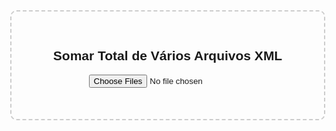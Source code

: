 <!DOCTYPE html>
<html lang="pt-BR">
<head>
  <meta charset="UTF-8">
  <title>Somar Valores de Múltiplos XMLs</title>
  <style>
    body {
      font-family: Arial, sans-serif;
      margin: 40px;
    }
    .box {
      border: 2px dashed #ccc;
      padding: 30px;
      text-align: center;
      border-radius: 10px;
      max-width: 600px;
      margin: auto;
    }
    #resultado {
      margin-top: 20px;
      font-weight: bold;
      font-size: 1.2em;
      color: green;
    }
    #lista {
      margin-top: 15px;
      font-size: 0.95em;
      text-align: left;
    }
  </style>
</head>
<body>
  <div class="box">
    <h2>Somar Total de Vários Arquivos XML</h2>
    <input type="file" id="xmlFiles" accept=".xml" multiple />
    <div id="resultado"></div>
    <div id="lista"></div>
  </div>

  <script>
    document.getElementById('xmlFiles').addEventListener('change', function (e) {
      const files = e.target.files;
      let total = 0;
      let lidos = 0;
      let listaValores = '';

      if (files.length === 0) {
        document.getElementById("resultado").textContent = "Nenhum arquivo selecionado.";
        return;
      }

      Array.from(files).forEach(file => {
        const reader = new FileReader();

        reader.onload = function (event) {
          const xmlString = event.target.result;
          const parser = new DOMParser();
          const xmlDoc = parser.parseFromString(xmlString, "text/xml");

          // Tente encontrar a tag <vTot> ou <vNF> (padrão de NF-e)
          const valorTag = xmlDoc.querySelector("vTot, vNF");

          if (valorTag) {
            const valor = parseFloat(valorTag.textContent.replace(',', '.'));
            if (!isNaN(valor)) {
              total += valor;
              listaValores += `<li>${file.name}: R$ ${valor.toFixed(2)}</li>`;
            } else {
              listaValores += `<li>${file.name}: Valor inválido</li>`;
            }
          } else {
            listaValores += `<li>${file.name}: Tag <vTot> ou <vNF> não encontrada</li>`;
          }

          lidos++;
          if (lidos === files.length) {
            document.getElementById("resultado").textContent = "Total Somado: R$ " + total.toFixed(2);
            document.getElementById("lista").innerHTML = "<ul>" + listaValores + "</ul>";
          }
        };

        reader.readAsText(file);
      });
    });
  </script>
</body>
</html>
